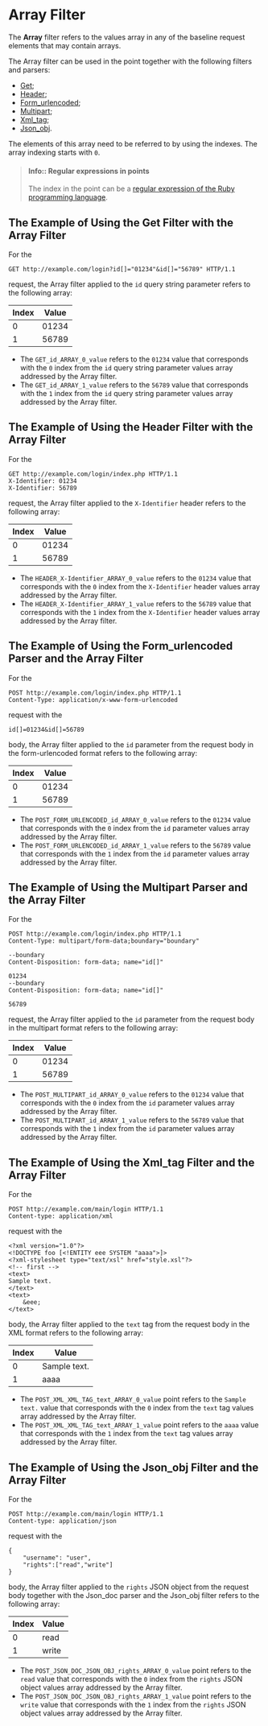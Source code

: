 [link-ruby]:        http://ruby-doc.org/core-2.6.1/doc/regexp_rdoc.html

[anchor1]:      #the-example-of-using-the-get-filter-with-the-array-filter
[anchor2]:      #the-example-of-using-the-header-filter-with-the-array-filter
[anchor3]:      #the-example-of-using-the-formurlencoded-parser-and-the-array-filter
[anchor4]:      #the-example-of-using-the-multipart-parser-and-the-array-filter
[anchor5]:      #the-example-of-using-the-xmltag-filter-and-the-array-filter
[anchor6]:      #the-example-of-using-the-jsonobj-filter-and-the-array-filter


# Array Filter

The **Array** filter refers to the values array in any of the baseline request elements that may contain arrays.

The Array filter can be used in the point together with the following filters and parsers:
*   [Get][anchor1];
*   [Header][anchor2];
*   [Form_urlencoded][anchor3];
*   [Multipart][anchor4];
*   [Xml_tag][anchor5];
*   [Json_obj][anchor6].

The elements of this array need to be referred to by using the indexes. The array indexing starts with `0`.

> #### Info:: Regular expressions in points
> The index in the point can be a [regular expression of the Ruby programming language][link-ruby].  

## The Example of Using the Get Filter with the Array Filter

For the

```
GET http://example.com/login?id[]="01234"&id[]="56789" HTTP/1.1
```

request, the Array filter applied to the `id` query string parameter refers to the following array:

| Index  | Value    |
|--------|----------|
| 0      | 01234    |
| 1      | 56789    |

*   The `GET_id_ARRAY_0_value` refers to the `01234` value that corresponds with the `0` index from the `id` query string parameter values array addressed by the Array filter.
*   The `GET_id_ARRAY_1_value` refers to the `56789` value that corresponds with the `1` index from the `id` query string parameter values array addressed by the Array filter.

## The Example of Using the Header Filter with the Array Filter

For the

```
GET http://example.com/login/index.php HTTP/1.1
X-Identifier: 01234
X-Identifier: 56789
```

request, the Array filter applied to the `X-Identifier` header refers to the following array:

| Index  | Value    |
|--------|----------|
| 0      | 01234    |
| 1      | 56789    |

*   The `HEADER_X-Identifier_ARRAY_0_value` refers to the `01234` value that corresponds with the `0` index from the `X-Identifier` header values array addressed by the Array filter.
*   The `HEADER_X-Identifier_ARRAY_1_value` refers to the `56789` value that corresponds with the `1` index from the `X-Identifier` header values array addressed by the Array filter.

## The Example of Using the Form_urlencoded Parser and the Array Filter

For the

```
POST http://example.com/login/index.php HTTP/1.1
Content-Type: application/x-www-form-urlencoded
```

request with the

```
id[]=01234&id[]=56789
```

body, the Array filter applied to the `id` parameter from the request body in the form-urlencoded format refers to the following array:

| Index  | Value    |
|--------|----------|
| 0      | 01234    |
| 1      | 56789    |

*   The `POST_FORM_URLENCODED_id_ARRAY_0_value` refers to the `01234` value that corresponds with the `0` index from the `id` parameter values array addressed by the Array filter.
*   The `POST_FORM_URLENCODED_id_ARRAY_1_value` refers to the `56789` value that corresponds with the `1` index from the `id` parameter values array addressed by the Array filter.

## The Example of Using the Multipart Parser and the Array Filter

For the

```
POST http://example.com/login/index.php HTTP/1.1
Content-Type: multipart/form-data;boundary="boundary" 

--boundary 
Content-Disposition: form-data; name="id[]" 

01234 
--boundary 
Content-Disposition: form-data; name="id[]"

56789
```

request, the Array filter applied to the `id` parameter from the request body in the multipart format refers to the following array:

| Index  | Value    |
|--------|----------|
| 0      | 01234    |
| 1      | 56789    |

*   The `POST_MULTIPART_id_ARRAY_0_value` refers to the `01234` value that corresponds with the `0` index from the `id` parameter values array addressed by the Array filter.
*   The `POST_MULTIPART_id_ARRAY_1_value` refers to the `56789` value that corresponds with the `1` index from the `id` parameter values array addressed by the Array filter.

## The Example of Using the Xml_tag Filter and the Array Filter

For the

```
POST http://example.com/main/login HTTP/1.1
Content-type: application/xml
```

request with the

```
<?xml version="1.0"?>
<!DOCTYPE foo [<!ENTITY eee SYSTEM "aaaa">]>
<?xml-stylesheet type="text/xsl" href="style.xsl"?>
<!-- first -->
<text>
Sample text.
</text>
<text>
    &eee;
</text>
```

body, the Array filter applied to the `text` tag from the request body in the XML format refers to the following array:

| Index  | Value        |
|--------|--------------|
| 0      | Sample text. |
| 1      | aaaa         |

*   The `POST_XML_XML_TAG_text_ARRAY_0_value` point refers to the `Sample text.` value that corresponds with the `0` index from the `text` tag values array addressed by the Array filter.
*   The `POST_XML_XML_TAG_text_ARRAY_1_value` point refers to the `aaaa` value that corresponds with the `1` index from the `text` tag values array addressed by the Array filter.

## The Example of Using the Json_obj Filter and the Array Filter

For the

```
POST http://example.com/main/login HTTP/1.1
Content-type: application/json
```

request with the

```
{
    "username": "user",
    "rights":["read","write"]
}
```

body, the Array filter applied to the `rights` JSON object from the request body together with the Json_doc parser and the Json_obj filter refers to the following array:

| Index  | Value    |
|--------|----------|
| 0      | read     |
| 1      | write    |

*   The `POST_JSON_DOC_JSON_OBJ_rights_ARRAY_0_value` point refers to the `read` value that corresponds with the `0` index from the `rights` JSON object values array addressed by the Array
filter.
*   The `POST_JSON_DOC_JSON_OBJ_rights_ARRAY_1_value` point refers to the `write` value that corresponds with the `1` index from the `rights` JSON object values array addressed by the Array filter.
